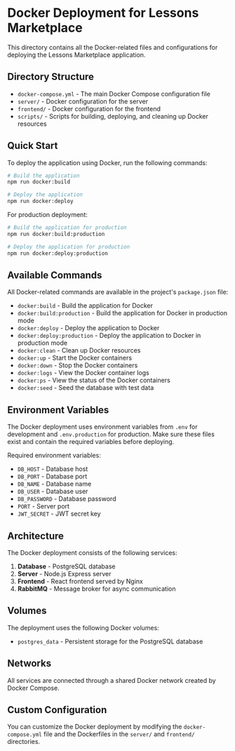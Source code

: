 # Docker Deployment for Lessons Marketplace

This directory contains all the Docker-related files and configurations for deploying the Lessons Marketplace application.

## Directory Structure

- `docker-compose.yml` - The main Docker Compose configuration file
- `server/` - Docker configuration for the server
- `frontend/` - Docker configuration for the frontend
- `scripts/` - Scripts for building, deploying, and cleaning up Docker resources

## Quick Start

To deploy the application using Docker, run the following commands:

```bash
# Build the application
npm run docker:build

# Deploy the application
npm run docker:deploy
```

For production deployment:

```bash
# Build the application for production
npm run docker:build:production

# Deploy the application for production
npm run docker:deploy:production
```

## Available Commands

All Docker-related commands are available in the project's `package.json` file:

- `docker:build` - Build the application for Docker
- `docker:build:production` - Build the application for Docker in production mode
- `docker:deploy` - Deploy the application to Docker
- `docker:deploy:production` - Deploy the application to Docker in production mode
- `docker:clean` - Clean up Docker resources
- `docker:up` - Start the Docker containers
- `docker:down` - Stop the Docker containers
- `docker:logs` - View the Docker container logs
- `docker:ps` - View the status of the Docker containers
- `docker:seed` - Seed the database with test data

## Environment Variables

The Docker deployment uses environment variables from `.env` for development and `.env.production` for production. Make sure these files exist and contain the required variables before deploying.

Required environment variables:

- `DB_HOST` - Database host
- `DB_PORT` - Database port
- `DB_NAME` - Database name
- `DB_USER` - Database user
- `DB_PASSWORD` - Database password
- `PORT` - Server port
- `JWT_SECRET` - JWT secret key

## Architecture

The Docker deployment consists of the following services:

1. **Database** - PostgreSQL database
2. **Server** - Node.js Express server
3. **Frontend** - React frontend served by Nginx
4. **RabbitMQ** - Message broker for async communication

## Volumes

The deployment uses the following Docker volumes:

- `postgres_data` - Persistent storage for the PostgreSQL database

## Networks

All services are connected through a shared Docker network created by Docker Compose.

## Custom Configuration

You can customize the Docker deployment by modifying the `docker-compose.yml` file and the Dockerfiles in the `server/` and `frontend/` directories. 